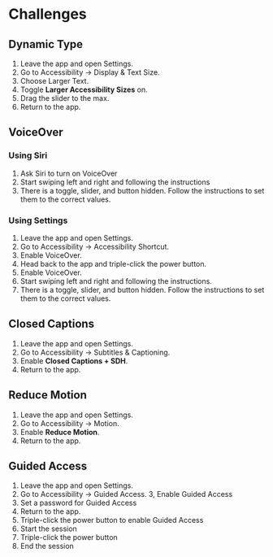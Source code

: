 # Challenges
## Dynamic Type
1. Leave the app and open Settings.
2. Go to Accessibility → Display & Text Size.
3. Choose Larger Text.
4. Toggle **Larger Accessibility Sizes** on.
5. Drag the slider to the max.
6. Return to the app.

## VoiceOver
### Using Siri
1. Ask Siri to turn on VoiceOver 
2. Start swiping left and right and following the instructions
3. There is a toggle, slider, and button hidden. Follow the instructions to set them to the correct values.

### Using Settings
1. Leave the app and open Settings.
2. Go to Accessibility → Accessibility Shortcut.
3. Enable VoiceOver.
4. Head back to the app and triple-click the power button.
5. Enable VoiceOver.
6. Start swiping left and right and following the instructions.
7. There is a toggle, slider, and button hidden. Follow the instructions to set them to the correct values.

## Closed Captions
1. Leave the app and open Settings.
2. Go to Accessibility → Subtitles & Captioning.
3. Enable **Closed Captions + SDH**.
4. Return to the app.

## Reduce Motion
1. Leave the app and open Settings.
2. Go to Accessibility → Motion.
3. Enable **Reduce Motion**.
4. Return to the app.

## Guided Access
1. Leave the app and open Settings.
2. Go to Accessibility → Guided Access.
3, Enable Guided Access
4. Set a password for Guided Access
5. Return to the app.
6. Triple-click the power button to enable Guided Access
7. Start the session
8. Triple-click the power button
9. End the session

